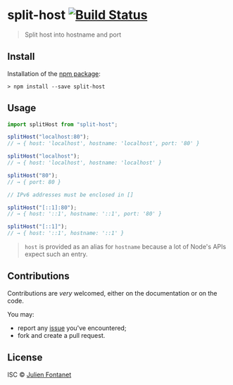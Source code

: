 # split-host [![Build Status](https://travis-ci.org/JsCommunity/split-host.png?branch=master)](https://travis-ci.org/JsCommunity/split-host)

> Split host into hostname and port

## Install

Installation of the [npm package](https://npmjs.org/package/split-host):

```
> npm install --save split-host
```

## Usage

```js
import splitHost from "split-host";

splitHost("localhost:80");
// → { host: 'localhost', hostname: 'localhost', port: '80' }

splitHost("localhost");
// → { host: 'localhost', hostname: 'localhost' }

splitHost("80");
// → { port: 80 }

// IPv6 addresses must be enclosed in []

splitHost("[::1]:80");
// → { host: '::1', hostname: '::1', port: '80' }

splitHost("[::1]");
// → { host: '::1', hostname: '::1' }
```

> `host` is provided as an alias for `hostname` because a lot of
> Node's APIs expect such an entry.

## Contributions

Contributions are _very_ welcomed, either on the documentation or on
the code.

You may:

- report any [issue](https://github.com/JsCommunity/split-host/issues)
  you've encountered;
- fork and create a pull request.

## License

ISC © [Julien Fontanet](https://github.com/julien-f)
